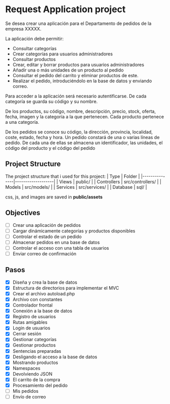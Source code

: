 # Request Application project
Se desea crear una aplicación para el Departamento de pedidos de la empresa XXXXX.

La aplicación debe permitir:
- Consultar categorías 
- Crear categorías para usuarios administradores
- Consultar productos
- Crear, editar y borrar productos para usuarios administradores
- Añadir una o más unidades de un producto al pedido
- Consultar el pedido del carrito y eliminar productos de este.
- Realizar el pedido, introduciéndolo en la base de datos y enviando correo.

Para acceder a la aplicación será necesario autentificarse.
De cada categoría se guarda su código y su nombre. 

De los productos, su código, nombre, descripción, precio, stock, oferta, fecha, imagen y la categoría a la 
que pertenecen. Cada producto pertenece a una categoría.

De los pedidos se conoce su código, la dirección, provincia, localidad, coste, estado, fecha y hora. Un 
pedido constará de una o varias líneas de pedido. De cada una de ellas se almacena un identificador, las 
unidades, el código del producto y el código del pedido

## Project Structure
The project structure that i used for this project:
| Type          | Folder            |
|---------------|-------------------|
| Views         | public/           |
| Controllers   | src/controllers/  |
| Models        | src/models/       |
| Services      | src/services/     |
| Database      | sql/              |

css, js, and images are saved in **public/assets**
## Objectives
- [ ] Crear una aplicación de pedidos
- [ ] Cargar dinámicamente categorías y productos disponibles
- [ ] Controlar el estado de un pedido 
- [ ] Almacenar pedidos en una base de datos
- [ ] Controlar el acceso con una tabla de usuarios
- [ ] Enviar correo de confirmación

## Pasos
- [X] Diseña y crea la base de datos
- [X] Estructura de directorios para implementar el MVC
- [X] Crear el archivo autoload.php
- [X] Archivo con constantes
- [X] Controlador frontal
- [X] Conexión a la base de datos
- [X] Registro de usuarios
- [X] Rutas amigables
- [X] Login de usuarios
- [X] Cerrar sesión
- [X] Gestionar categorías
- [X] Gestionar productos
- [X] Sentencias preparadas
- [X] Desligando el acceso a la base de datos
- [X] Mostrando productos
- [X] Namespaces
- [X] Devolviendo JSON
- [X] El carrito de la compra
- [X] Procesamiento del pedido
- [ ] Mis pedidos
- [ ] Envío de correo